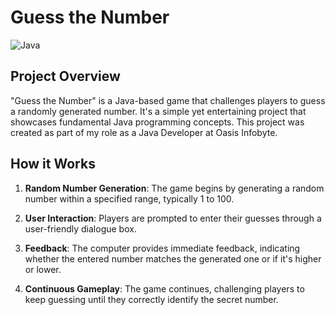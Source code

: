 # Guess the Number

![Java](https://img.shields.io/badge/Java-Programming-orange.svg)

## Project Overview

"Guess the Number" is a Java-based game that challenges players to guess a randomly generated number. It's a simple yet entertaining project that showcases fundamental Java programming concepts. This project was created as part of my role as a Java Developer at Oasis Infobyte.

## How it Works

1. **Random Number Generation**: The game begins by generating a random number within a specified range, typically 1 to 100.

2. **User Interaction**: Players are prompted to enter their guesses through a user-friendly dialogue box.

3. **Feedback**: The computer provides immediate feedback, indicating whether the entered number matches the generated one or if it's higher or lower.

4. **Continuous Gameplay**: The game continues, challenging players to keep guessing until they correctly identify the secret number.


